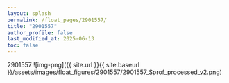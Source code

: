 ```yaml
---
layout: splash
permalink: /float_pages/2901557/
title: "2901557"
author_profile: false
last_modified_at: 2025-06-13
toc: false
---
```

 
2901557
![img-png]({{ site.url }}{{ site.baseurl }}/assets/images/float_figures/2901557/2901557_Sprof_processed_v2.png)